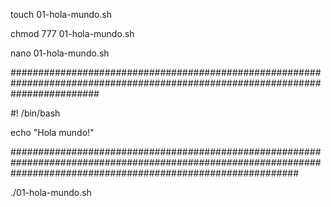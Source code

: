touch 01-hola-mundo.sh

chmod 777 01-hola-mundo.sh

nano 01-hola-mundo.sh

################################################################################################################################

#! /bin/bash

echo "Hola mundo!"

####################################################################################################################################################################

./01-hola-mundo.sh
